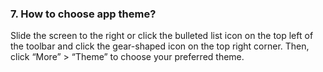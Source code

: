 ### 7. How to choose app theme?
Slide the screen to the right or click the bulleted list icon on the top left of the toolbar and click the gear-shaped icon on the top right corner. Then, click “More” > “Theme” to choose your preferred theme.
